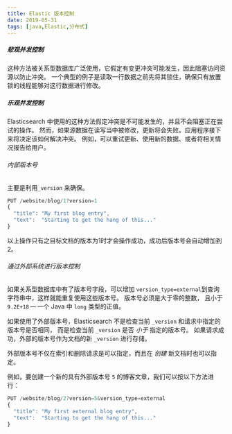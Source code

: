 ```yaml
---
title: Elastic 版本控制
date: 2019-05-31
tags: [java,Elastic,分布式] 
---
```


##### 悲观并发控制

这种方法被关系型数据库广泛使用，它假定有变更冲突可能发生，因此阻塞访问资源以防止冲突。 一个典型的例子是读取一行数据之前先将其锁住，确保只有放置锁的线程能够对这行数据进行修改。

##### 乐观并发控制

Elasticsearch 中使用的这种方法假定冲突是不可能发生的，并且不会阻塞正在尝试的操作。 然而，如果源数据在读写当中被修改，更新将会失败。应用程序接下来将决定该如何解决冲突。 例如，可以重试更新、使用新的数据、或者将相关情况报告给用户。

<!--more-->

###### 内部版本号

主要是利用`_version` 来确保。

```js
PUT /website/blog/1?version=1 
{
  "title": "My first blog entry",
  "text":  "Starting to get the hang of this..."
}
```

以上操作只有之目标文档的版本为1时才会操作成功，成功后版本号会自动增加到2。

###### 通过外部系统进行版本控制

如果关系型数据库中有了版本号字段，可以增加 `version_type=external`到查询字符串中，这样就能重复使用这些版本号。 版本号必须是大于零的整数， 且小于 `9.2E+18` — 一个 Java 中 `long` 类型的正值。

如果使用了外部版本号，Elasticsearch 不是检查当前 `_version` 和请求中指定的版本号是否相同， 而是检查当前 `_version` 是否 *小于* 指定的版本号。 如果请求成功，外部的版本号作为文档的新 `_version` 进行存储。

外部版本号不仅在索引和删除请求是可以指定，而且在 *创建* 新文档时也可以指定。

例如，要创建一个新的具有外部版本号 `5` 的博客文章，我们可以按以下方法进行：

```js
PUT /website/blog/2?version=5&version_type=external
{
  "title": "My first external blog entry",
  "text":  "Starting to get the hang of this..."
}
```



